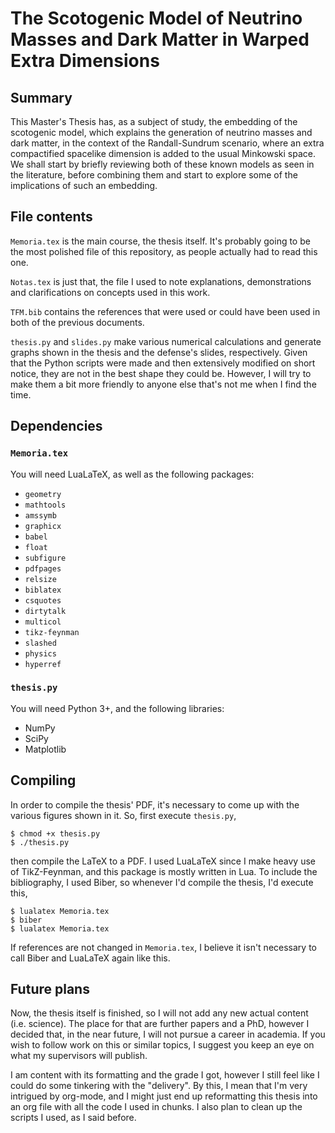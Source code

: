# The Scotogenic Model of Neutrino Masses and Dark Matter in Warped Extra Dimensions
## Summary
This Master's Thesis has, as a subject of study, the embedding of the scotogenic model, which
explains the generation of neutrino masses and dark matter, in the context of the Randall-Sundrum
scenario, where an extra compactified spacelike dimension is added to the usual Minkowski space. We
shall start by briefly reviewing both of these known models as seen in the literature, before
combining them and start to explore some of the implications of such an embedding.

## File contents
`Memoria.tex` is the main course, the thesis itself. It's probably going to be
the most polished file of this repository, as people actually had to read this one.

`Notas.tex` is just that, the file I used to note explanations, demonstrations
and clarifications on concepts used in this work.

`TFM.bib` contains the references that were used or could have been used in both
of the previous documents.

`thesis.py` and `slides.py` make various numerical calculations and generate graphs
shown in the thesis and the defense's slides, respectively. Given that the
Python scripts were made and then extensively modified on short notice, they
are not in the best shape they could be. However, I will try to make them a bit
more friendly to anyone else that's not me when I find the time.

## Dependencies
### `Memoria.tex`
You will need LuaLaTeX, as well as the following packages:

- `geometry`
- `mathtools`
- `amssymb`
- `graphicx`
- `babel`
- `float`
- `subfigure`
- `pdfpages`
- `relsize`
- `biblatex`
- `csquotes`
- `dirtytalk`
- `multicol`
- `tikz-feynman`
- `slashed`
- `physics`
- `hyperref`

### `thesis.py`
You will need Python 3+, and the following libraries:

- NumPy
- SciPy
- Matplotlib

## Compiling
In order to compile the thesis' PDF, it's necessary to come up with the various
figures shown in it. So, first execute `thesis.py`,

```
$ chmod +x thesis.py
$ ./thesis.py
```

then compile the LaTeX to a PDF. I used LuaLaTeX since I make heavy use of
TikZ-Feynman, and this package is mostly written in Lua. To include the
bibliography, I used Biber, so whenever I'd compile the thesis, I'd execute
this,

```
$ lualatex Memoria.tex
$ biber
$ lualatex Memoria.tex
```

If references are not changed in `Memoria.tex`, I believe it isn't necessary
to call Biber and LuaLaTeX again like this.

## Future plans
Now, the thesis itself is finished, so I will not add any new actual content
(i.e. science). The place for that are further papers and a PhD, however I decided
that, in the near future, I will not pursue a career in academia. If you
wish to follow work on this or similar topics, I suggest you keep an eye on
what my supervisors will publish.

I am content with its formatting and the grade I got, however I still feel like
I could do some tinkering with the "delivery". By this, I mean that I'm very
intrigued by org-mode, and I might just end up reformatting this thesis
into an org file with all the code I used in chunks. I also plan to clean up
the scripts I used, as I said before.
